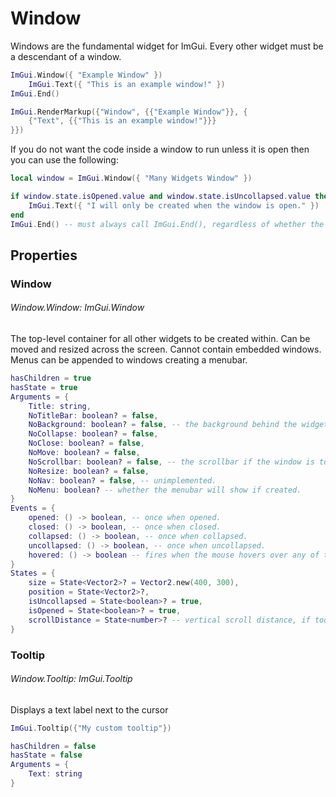 # Window
Windows are the fundamental widget for ImGui. Every other widget must be a descendant of a window.

```lua
ImGui.Window({ "Example Window" })
    ImGui.Text({ "This is an example window!" })
ImGui.End()
```
```lua
ImGui.RenderMarkup({"Window", {{"Example Window"}}, {
    {"Text", {{"This is an example window!"}}}
}})
```

If you do not want the code inside a window to run unless it is open then you can use the following:
```lua
local window = ImGui.Window({ "Many Widgets Window" })

if window.state.isOpened.value and window.state.isUncollapsed.value then
    ImGui.Text({ "I will only be created when the window is open." })
end
ImGui.End() -- must always call ImGui.End(), regardless of whether the window is open or not.
```

## Properties

### Window
###### Window.Window: ImGui.Window
The top-level container for all other widgets to be created within. Can be moved and resized across the screen. Cannot contain embedded windows. Menus can be appended to windows creating a menubar. 
```lua
hasChildren = true
hasState = true
Arguments = {
    Title: string,
    NoTitleBar: boolean? = false,
    NoBackground: boolean? = false, -- the background behind the widget container.
    NoCollapse: boolean? = false,
    NoClose: boolean? = false,
    NoMove: boolean? = false,
    NoScrollbar: boolean? = false, -- the scrollbar if the window is too short for all widgets.
    NoResize: boolean? = false,
    NoNav: boolean? = false, -- unimplemented.
    NoMenu: boolean? -- whether the menubar will show if created.
}
Events = {
    opened: () -> boolean, -- once when opened.
    closed: () -> boolean, -- once when closed.
    collapsed: () -> boolean, -- once when collapsed.
    uncollapsed: () -> boolean, -- once when uncollapsed.
    hovered: () -> boolean -- fires when the mouse hovers over any of the window.
}
States = {
    size = State<Vector2>? = Vector2.new(400, 300),
    position = State<Vector2>?,
    isUncollapsed = State<boolean>? = true,
    isOpened = State<boolean>? = true,
    scrollDistance = State<number>? -- vertical scroll distance, if too short.
}
```

### Tooltip
###### Window.Tooltip: ImGui.Tooltip
Displays a text label next to the cursor
```lua
ImGui.Tooltip({"My custom tooltip"})
```
```lua
hasChildren = false
hasState = false
Arguments = {
    Text: string
}
```